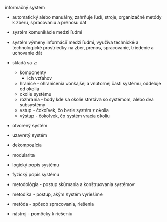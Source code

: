 informačný systém
- automatický alebo manuálny, zahrňuje ľudí, stroje, organizačné metódy k zberu, spracovaniu a prenosu dát
- systém komunikácie medzi ľudmi
- systém výmeny informácií medzi ľudmi, využíva technické a technologické prostriedky na zber, prenos, spracovanie, triedenie a uchovanie dát
- skladá sa z:
	- komponenty
		- ich vzťahov
	- hranice - ohraničenia vonkajšej a vnútornej časti systému, oddeluje od okolia
	- okolie systému 
	- rozhrania - body kde sa okolie stretáva so systémom, alebo dva subsystémy
	- vstup - čokoľvek, čo berie systém z okolia
	- výstup - čokoľvek, čo systém vracia okoliu

- otvorený systém
- uzavretý systém
- dekompozícia
- modularita
- logický popis systému
- fyzický popis systému

- metodológia - postup skúmania a konštruovania systémov
- metodika - postup, akým systém vyriešime
- metóda - spôsob spracovania, riešenia
- nástroj - pomôcky k riešeniu
